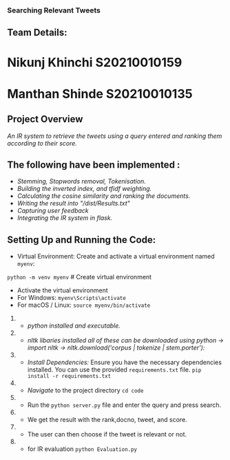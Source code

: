 ### Searching Relevant Tweets 
## Team Details:

# Nikunj Khinchi S20210010159
# Manthan Shinde S20210010135

## Project Overview

*An IR system to retrieve the tweets using a query entered and ranking them according to their score.*

## The following have been implemented :
- *Stemming, Stopwords removal, Tokenisation.*
- *Building the inverted index, and tfidf weighting.*
- *Calculating the cosine similarity and ranking the documents.*
- *Writing the result into "/dist/Results.txt"*
- *Capturing user feedback*
- *Integrating the IR system in flask.*

## Setting Up and Running the Code:

- Virtual Environment:
Create and activate a virtual environment named `myenv`:

`python -m venv myenv`   # Create virtual environment
- Activate the virtual environment
- For Windows:
`myenv\Scripts\activate`
-  For macOS / Linux:
`source myenv/bin/activate`


1. - *python installed and executable.*

2. - *nltk libaries installed all of these can be downloaded using python -> import nltk -> nltk.download('corpus | tokenize | stem.porter'):*

3. - *Install Dependencies:* Ensure you have the necessary dependencies installed. You can use the provided `requirements.txt` file. `pip install -r requirements.txt`

4. - *Navigate* to the project directory `cd code`

5. - Run the `python server.py` file and enter the query and press search.
6. - We get the result with the rank,docno, tweet, and score.
7. - The user can then choose if the tweet is relevant or not.
8. - for IR evaluation `python Evaluation.py`
